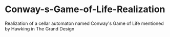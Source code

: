 # Conway-s-Game-of-Life-Realization
Realization of a cellar automaton named Conway's Game of Life mentioned by Hawking in The Grand Design

